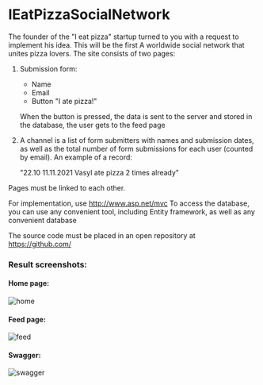 # IEatPizzaSocialNetwork

The founder of the "I eat pizza" startup turned to you with a request to implement his idea. This will be the first
A worldwide social network that unites pizza lovers. The site consists of two pages:

1) Submission form:
    - Name
    - Email
    - Button "I ate pizza!"

    When the button is pressed, the data is sent to the server and stored in the database, the user gets to the feed page

2) A channel is a list of form submitters with names and submission dates, as well as the total number of form submissions for each user (counted by email). An example of a record:

    "22.10 11.11.2021 Vasyl ate pizza 2 times already"

Pages must be linked to each other.

For implementation, use http://www.asp.net/mvc To access the database, you can use any convenient tool, including Entity framework, as well as any convenient database

The source code must be placed in an open repository at https://github.com/

### Result screenshots:
#### Home page:
![home](https://user-images.githubusercontent.com/73823120/214953334-02c94603-ed1c-4848-a278-98281e52a4a6.png)

#### Feed page:
![feed](https://user-images.githubusercontent.com/73823120/214953422-b035e345-e38e-4f8a-b4ea-61f066630871.png)

#### Swagger:
![swagger](https://user-images.githubusercontent.com/73823120/214953505-7c5365f5-5c77-4f28-bce3-d9060a3057a2.png)
